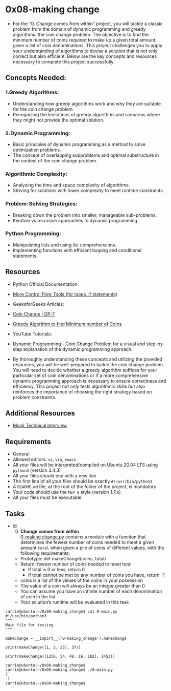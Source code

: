 # 0x08-making change 

* For the “0. Change comes from within” project, you will tackle a classic problem from the domain of dynamic programming and greedy algorithms: the coin change problem. The objective is to find the minimum number of coins required to make up a given total amount, given a list of coin denominations. This project challenges you to apply your understanding of algorithms to devise a solution that is not only correct but also efficient. Below are the key concepts and resources necessary to complete this project successfully.

## Concepts Needed:
### 1.Greedy Algorithms:

* Understanding how greedy algorithms work and why they are suitable for the coin change problem.
* Recognizing the limitations of greedy algorithms and scenarios where they might not provide the optimal solution.
### 2.Dynamic Programming:

* Basic principles of dynamic programming as a method to solve optimization problems.
* The concept of overlapping subproblems and optimal substructure in the context of the coin change problem.
### Algorithmic Complexity:

* Analyzing the time and space complexity of algorithms.
* Striving for solutions with lower complexity to meet runtime constraints.
### Problem-Solving Strategies:

* Breaking down the problem into smaller, manageable sub-problems.
* Iterative vs recursive approaches to dynamic programming.
### Python Programming:

* Manipulating lists and using list comprehensions.
* Implementing functions with efficient looping and conditional statements.

## Resources

* Python Official Documentation:

* [More Control Flow Tools (for loops, if statements)](https://docs.python.org/3/tutorial/controlflow.html)
* GeeksforGeeks Articles:

* [Coin Change | DP-7](https://www.geeksforgeeks.org/coin-change-dp-7/)
* [Greedy Algorithm to find Minimum number of Coins](https://www.geeksforgeeks.org/greedy-algorithm-to-find-minimum-number-of-coins/)
* YouTube Tutorials:

* [Dynamic Programming - Coin Change Problem](https://www.youtube.com/watch?v=jgiZlGzXMBw) for a visual and step-by-step explanation of the dynamic programming approach.

* By thoroughly understanding these concepts and utilizing the provided resources, you will be well-prepared to tackle the coin change problem. You will need to decide whether a greedy algorithm suffices for your particular set of coin denominations or if a more comprehensive dynamic programming approach is necessary to ensure correctness and efficiency. This project not only tests algorithmic skills but also reinforces the importance of choosing the right strategy based on problem constraints.

## Additional Resources
* [Mock Technical Interview](https://www.youtube.com/watch?feature=shared&v=9BSSIsJ-fWg)

## Requirements
* General
* Allowed editors: `vi`, `vim`, `emacs`
* All your files will be interpreted/compiled on Ubuntu 20.04 LTS using `python3` (version 3.4.3)
* All your files should end with a new line
* The first line of all your files should be exactly `#!/usr/bin/python3`
* A `README.md` file, at the root of the folder of the project, is mandatory
* Your code should use the `PEP 8` style (version 1.7.x)
* All your files must be executable

## Tasks

+ [x] 0. **Change comes from within**<br/>[0-making change.py](0-making_change.py) contains a module with a function that determines the fewest number of coins needed to meet a given amount `total` when given a pile of coins of different values, with the following requirements:
  + Prototype: def makeChange(coins, total)
  + Return: fewest number of coins needed to meet total
    + If total is 0 or less, return 0
    + If total cannot be met by any number of coins you have, return -1
  + coins is a list of the values of the coins in your possession
  + The value of a coin will always be an integer greater than 0
  + You can assume you have an infinite number of each denomination of coin in the list
  + Your solution’s runtime will be evaluated in this task
```
carrie@ubuntu:~/0x08-making_change$ cat 0-main.py
#!/usr/bin/python3
"""
Main file for testing
"""

makeChange = __import__('0-making_change').makeChange

print(makeChange([1, 2, 25], 37))

print(makeChange([1256, 54, 48, 16, 102], 1453))

carrie@ubuntu:~/0x08-making_change$
carrie@ubuntu:~/0x08-making_change$ ./0-main.py
7
-1
carrie@ubuntu:~/0x08-making_change$
```
